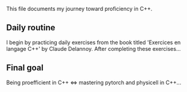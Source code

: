 This file documents my journey toward proficiency in C++. 
## Daily routine
I begin by practicing daily exercises from the book titled 'Exercices en langage C++' by Claude Delannoy. After completing these exercises...

## Final goal
Being proefficient in C++ <=> mastering pytorch and physicell in C++...
